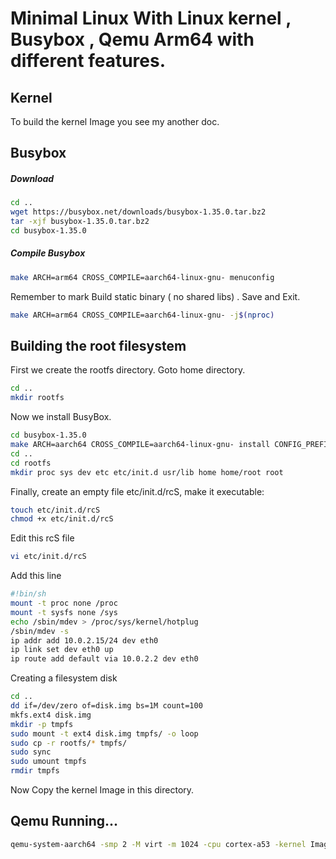 # Minimal Linux With Linux kernel , Busybox , Qemu Arm64 with different features.



## Kernel

To build the kernel Image you see my another doc.

## Busybox

##### Download

```bash
cd ..
wget https://busybox.net/downloads/busybox-1.35.0.tar.bz2
tar -xjf busybox-1.35.0.tar.bz2
cd busybox-1.35.0
```

##### Compile Busybox

```bash
make ARCH=arm64 CROSS_COMPILE=aarch64-linux-gnu- menuconfig
```

Remember to mark Build static binary ( no shared libs) . Save and Exit.

```bash
make ARCH=arm64 CROSS_COMPILE=aarch64-linux-gnu- -j$(nproc)
```

## Building the root filesystem

First we create the rootfs directory. Goto home directory.

```bash
cd ..
mkdir rootfs
```

Now we install BusyBox.

```bash
cd busybox-1.35.0
make ARCH=aarch64 CROSS_COMPILE=aarch64-linux-gnu- install CONFIG_PREFIX=../rootfs
cd ..
cd rootfs
mkdir proc sys dev etc etc/init.d usr/lib home home/root root
```

Finally, create an empty file etc/init.d/rcS, make it executable:

```bash
touch etc/init.d/rcS
chmod +x etc/init.d/rcS
```

Edit this rcS file

```bash
vi etc/init.d/rcS
```

Add this line

```bash
#!bin/sh
mount -t proc none /proc
mount -t sysfs none /sys
echo /sbin/mdev > /proc/sys/kernel/hotplug
/sbin/mdev -s
ip addr add 10.0.2.15/24 dev eth0
ip link set dev eth0 up
ip route add default via 10.0.2.2 dev eth0

```

Creating a filesystem disk

```bash
cd ..
dd if=/dev/zero of=disk.img bs=1M count=100
mkfs.ext4 disk.img
mkdir -p tmpfs
sudo mount -t ext4 disk.img tmpfs/ -o loop
sudo cp -r rootfs/* tmpfs/
sudo sync
sudo umount tmpfs
rmdir tmpfs
```



Now Copy the kernel Image in this directory.

## Qemu Running...

```bash
qemu-system-aarch64 -smp 2 -M virt -m 1024 -cpu cortex-a53 -kernel Image -append 'root=/dev/vda rw console=ttyAMA0' -drive if=none,file=disk.img,id=hd0 -device virtio-blk-device,drive=hd0  -netdev user,id=eth0 -device virtio-net-pci,netdev=eth0 -nographic
```



